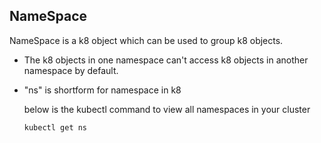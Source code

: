 ## NameSpace
NameSpace is a k8 object which can be used to group k8 objects.
- The k8 objects in one namespace can't access k8 objects in another namespace by default.
- "ns" is shortform for namespace in k8

    below is the kubectl command to view all namespaces in your cluster
    ```
    kubectl get ns
    ```
